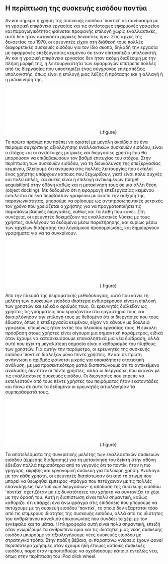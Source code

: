 
## Η περίπτωση της συσκευής εισόδου ποντίκι

Αν και σήμερα η χρήση της συσκευής εισόδου 'ποντίκι' σε συνδυασμό με τη γραφική επιφάνεια εργασίας και τις αντίστοιχες εφαρμογές γραφείου και παραγωγικότητας φαίνεται προφανής επιλογή χωρίς εναλλακτικές, αυτό δεν ήταν αυτονόητο μερικές δεκαετίες πριν. Στις αρχές της δεκαετίας του 1970, οι ερευνητές είχαν στη διάθεσή τους πολλές διαφορετικές συσκευές εισόδου για τον ίδιο σκοπό, δηλαδή την εργασία με εφαρμογές επεξεργασίας κειμένου σε έναν επιτραπέζιο υπολογιστή. Αν και η γραφική επιφάνεια εργασίας δεν ήταν ακόμη διαθέσιμη με την πλήρη μορφή της, η λειτουργικότητα των εφαρμογών επέτρεπε πολλές από τις διεργασίες που υποστηρίζει ένας σύγχρονος επιτραπέζιος υπολογιστής, όπως είναι η επιλογή μιας λέξης ή πρότασης και η αλλαγή ή η μετακίνησή της.

![](input-comparison.md){.figure}

Το πρώτο πράγμα που πρέπει να οριστεί με μεγάλη ακρίβεια σε ένα πείραμα συγκριτικής αξιολόγησης εναλλακτικών συσκευών εισόδου, είναι ο στόχος και οι αντίστοιχες μετρικές και διεργασίες χρήστη που θα μπορούσαν να επιβεβαιώσουν τον βαθμό επιτυχίας του στόχου. Στην περίπτωση των συσκευών εισόδου, για τη διευκόλυνση της επεξεργασίας κειμένου, βλέπουμε ότι ανάμεσα στις πολλές λειτουργίες που εκτελεί ένας χρήστης υπάρχουν κάποιες που ξεχωρίζουν, γιατί είναι πολύ συχνές και πολύ απλές, και αυτές είναι η επιλογή αντικειμένων (target acquisition) στην οθόνη καθώς και η μετακίνησή τους σε μια άλλη θέση (object docking). Με δεδομένο ότι η εφαρμογή επεξεργασίας κειμένου εκτελείται σε ένα περιβάλλον γραφείου με σκοπό την αύξηση της παραγωγικότητας, μπορούμε να ορίσουμε ως αντιπροσωπευτικές μετρικές τον χρόνο που χρειάζεται ο χρήστης για να πραγματοποιήσει τις παραπάνω βασικές διεργασίες, καθώς και τα λάθη που κάνει. Στη συνέχεια, οι ερευνητές δοκιμάζουν τις εναλλακτικές λύσεις με τους χρήστες, συλλέγουν τα δεδομένα μέσω παρατήρησης, και κυρίως μέσω των αρχείων διάδρασης του λογισμικού προσομοίωσης, και δημιουργούν γραφήματα για να τα συγκρίνουν.

![](mouse-test-software.md){.figure}

Από την πλευρά της πειραματικής μεθοδολογίας, αυτό που κάνει τη μελέτη των συσκευών εισόδου ιδιαίτερα ενδιαφέρουσα είναι η επιλογή των χρηστών και ειδικά ο αριθμός τους. Οι ερευνητές διάλεξαν ως χρήστες τις γραμματείς που εργάζονταν στο εργαστήριό τους και δικαιολόγησαν την επιλογή τους με δεδομένο ότι οι διεργασίες που τους έδωσαν, όπως η επεξεργασία κειμένου, είχαν να κάνουν με δουλειά γραφείου, επομένως ήταν εντός του πλαισίου εργασίας τους. Η εύκολη πρόσβαση στους χρήστες είναι σίγουρα μια σημαντική παράμετρος, ειδικά όταν έχουμε να κατασκευάσουμε επαναληπτικά μια νέα διάδραση, αλλά αυτό που έχει τη μεγαλύτερη σημασία είναι ο καθορισμός του πλήθους των χρηστών. Για αυτήν την παράμετρο, οι ερευνητές της συσκευής εισόδου 'ποντίκι' διάλεξαν μόνο πέντε χρήστες. Αν και σε πρώτη ανάγνωση ο αριθμός φαίνεται μικρός για οποιαδήποτε στατιστική ανάλυση, με μια προσεκτικότερη ματιά διαπιστώνουμε ότι το αντικείμενο ανάλυσης δεν ήταν οι πέντε χρήστες, αλλά οι διεργασίες που έκαναν με τις εναλλακτικές συσκευές εισόδου. Οι διεργασίες που έπρεπε να εκτελεστούν από τους πέντε χρήστες του πειράματος ήταν εκατοντάδες και πάνω σε αυτά τα δεδομένα οι ερευνητές αιτιολόγησαν τα συμπεράσματά τους.

![](fitts-law.md){.figure}

Τα αποτελέσματα της συγκριτικής μελέτης των εναλλακτικών συσκευών εισόδου (έμμεσης διάδρασης) για τη μετακίνηση του δείκτη στην οθόνη έδειξαν πολλά περισσότερα από το γεγονός ότι το ποντίκι ήταν η πιο γρήγορη, ακριβής και εργονομική συσκευή για πολύωρη χρήση. Ανάλογα με τον κάθε χρήστη, οι ερευνητές διαπίστωσαν ότι από τη στιγμή που μπορεί να θεωρηθεί έμπειρος -πράγμα που πετύχαιναν με τις πολλές επαναλήψεις των τυπικών διεργασιών- η απόδοση της συσκευής εισόδου 'ποντίκι' σχετιζόταν με τις δυνατότητες του χρήστη να συντονίζει το χέρι με την όρασή του. Αυτή η διαπίστωση είναι πολύ σημαντική, καθώς καθορίζει ότι υπάρχει ένα άνω φράγμα στις επιδόσεις που μπορούμε να πετύχουμε με τη συσκευή εισόδου 'ποντίκι', το οποίο δεν εξαρτάται τόσο από τις επιμέρους ιδιότητες της συσκευής εισόδου, αλλά από τις ιδιότητες του ανθρώπινου καναλιού επικοινωνίας που συνδέει το χέρι με τον εγκέφαλο και τα μάτια. Η πληροφορία αυτή είναι πολύ σημαντική, επειδή όταν γνωρίζουμε τα ανθρώπινα όρια και τις ιδιότητες μιας νέας συσκευής εισόδου μπορούμε να αξιολογήσουμε νέες συσκευές εισόδου με στρατηγικό τρόπο. Στην πράξη βέβαια, οι παραπάνω γνώσεις έχουν φανεί περισσότερο χρήσιμες όταν έχουμε ήδη έτοιμες κάποιες συσκευές εισόδου, παρά όταν προσπαθούμε να σχεδιάσουμε κάποια εντελώς νέα, όπως στην περίπτωση του iPod click wheel.
